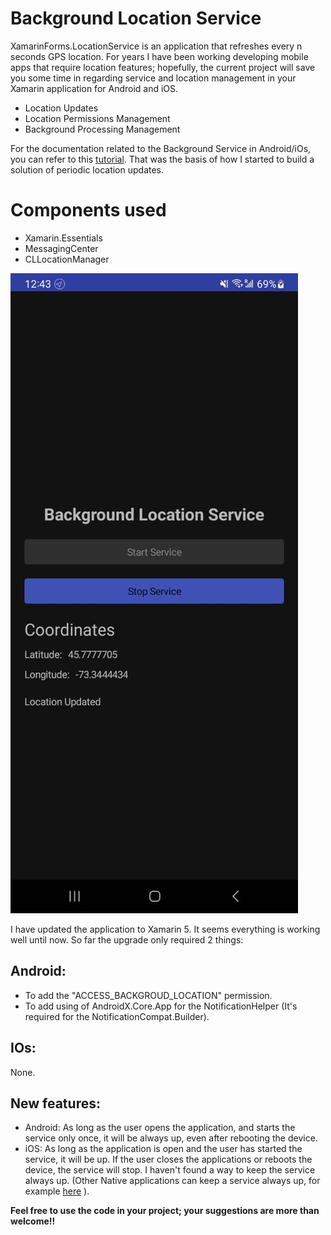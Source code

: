 # Background Location Service

XamarinForms.LocationService is an application that refreshes every n seconds GPS location. For years I have been working developing mobile apps that require location features; hopefully, the current project will save you some time in regarding service and location management in your Xamarin application for Android and iOS.

  - Location Updates
  - Location Permissions Management
  - Background Processing Management

For the documentation related to the Background Service in Android/iOs, you can refer to this [tutorial](https://www.youtube.com/watch?v=Z1YzyreS4-o). That was the basis of how I started to build a solution of periodic location updates.

# Components used

  - Xamarin.Essentials
  - MessagingCenter
  - CLLocationManager
  
  ![Image](https://raw.githubusercontent.com/shernandezp/XamarinForms.LocationService/master/screenshot.jpeg)

I have updated the application to Xamarin 5. It seems everything is working well until now.
So far the upgrade only required 2 things:

## Android:
- To add the "ACCESS_BACKGROUD_LOCATION" permission.
- To add using of AndroidX.Core.App for the NotificationHelper (It's required for the NotificationCompat.Builder).

## IOs:
None.

## New features:
- Android: As long as the user opens the application, and starts the service only once, it will be always up, even after rebooting the device.
- iOS: As long as the application is open and the user has started the service, it will be up. If the user closes the applications or reboots the device, the service will stop. I haven't found a way to keep the service always up. (Other Native applications can keep a service always up, for example [here](https://github.com/traccar/traccar-client-ios) ).

**Feel free to use the code in your project; your suggestions are more than welcome!!**
